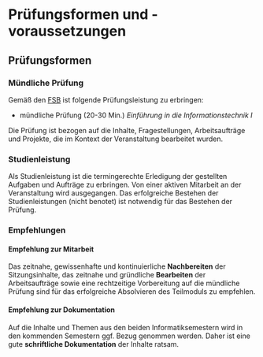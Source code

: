 # Prüfungsformen und -voraussetzungen

## Prüfungsformen

### Mündliche Prüfung

Gemäß den [FSB](https://www.tuhh.de/tuhh/studium/studieren/pruefungsordnungen/bsc-und-msc-lehramt.html) ist folgende Prüfungsleistung zu erbringen:

* mündliche Prüfung (20-30 Min.) *Einführung in die Informationstechnik I*

Die Prüfung ist bezogen auf die Inhalte, Fragestellungen, Arbeitsaufträge und Projekte, die im Kontext der Veranstaltung bearbeitet wurden.

### Studienleistung

Als Studienleistung ist die termingerechte Erledigung der gestellten Aufgaben und Aufträge zu erbringen. Von einer aktiven Mitarbeit an der Veranstaltung wird ausgegangen. Das erfolgreiche Bestehen der Studienleistungen (nicht benotet) ist notwendig für das Bestehen der Prüfung.

### Empfehlungen

#### Empfehlung zur Mitarbeit

Das zeitnahe, gewissenhafte und kontinuierliche **Nachbereiten** der Sitzungsinhalte, das zeitnahe und gründliche **Bearbeiten** der Arbeitsaufträge sowie eine rechtzeitige Vorbereitung auf die mündliche Prüfung sind für das erfolgreiche Absolvieren des Teilmoduls zu empfehlen.

#### Empfehlung zur Dokumentation

Auf die Inhalte und Themen aus den beiden Informatiksemestern wird in den kommenden Semestern ggf. Bezug genommen werden. Daher ist eine gute **schriftliche Dokumentation** der Inhalte ratsam.
